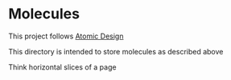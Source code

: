 # Molecules

This project follows [Atomic Design](https://bradfrost.com/blog/post/atomic-web-design/)

This directory is intended to store molecules as described above

Think horizontal slices of a page
